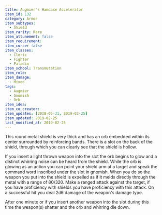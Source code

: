 ```yaml
---
title: Augmier's Handaxe Accelerator
item_id: 132
category: Armor
item_subtypes:
  - Shield
item_rarity: Rare
item_attunement: false
item_requirement:
item_curse: false
item_classes:
  - Cleric
  - Fighter
  - Paladin
item_school: Transmutation
item_role:
item_damage:
  - Mixed
tags:
  - Augmier
  - Gnomish
  - Orb
item_idea:
item_co_creator:
item_updates: [2018-05-31, 2019-02-25]
item_updated: 2019-02-25
last_modified_at: 2019-02-25
---
```


This round metal shield is very thick and has an orb embedded within its center surrounded by reinforcing bands. There is a slot on the back of the shield, through which you can clearly see that the shield is hollow.

If you insert a light thrown weapon into the slot the orb begins to glow and a distinct whirring noise can be heard from the shield. While the orb is glowing as an action you can point your shield arm at a target and speak the command word inscribed under the slot in gnomish. When you do so the weapon you put into the shield is expelled as if it melds directly through the metal with a range of 80/320.
Make a ranged attack against the target, if you have proficiency with shields you have proficiency with this attack. On a successful hit you deal 2d6 damage of the weapon's damage type.

After one minute or if you insert another weapon into the slot during this time the weapon(s) shatter and the orb and whirring die down.
